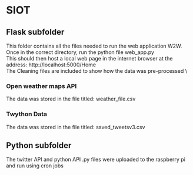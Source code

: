 # SIOT
  
## Flask subfolder

This folder contains all the files needed to run the web application W2W.\
Once in the correct directory, run the python file web_app.py\
This should then host a local web page in the internet browser at the address: http://localhost:5000/Home \
The Cleaning files are included to show how the data was pre-processed \

### Open weather maps API
The data was stored in the file titled: weather_file.csv

### Twython Data
The data was stored in the file titled: saved_tweetsv3.csv 

## Python subfolder

The twitter API and python API .py files were uploaded to the raspberry pi and run using cron jobs 

